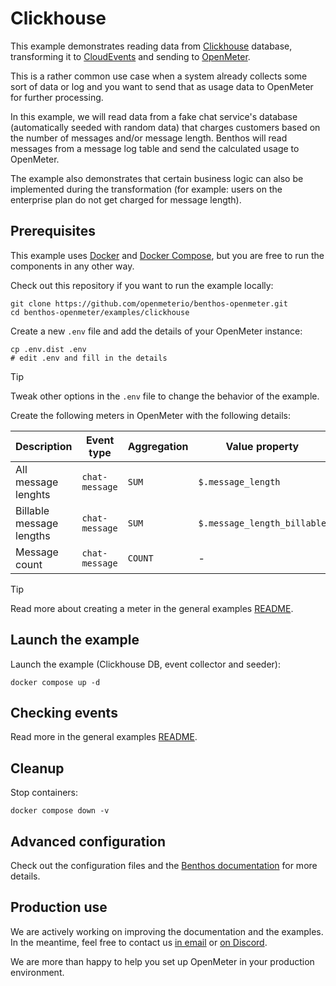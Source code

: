 # Clickhouse

This example demonstrates reading data from [Clickhouse](https://clickhouse.com/) database, transforming it to [CloudEvents](https://cloudevents.io/) and sending to [OpenMeter](https://openmeter.io/).

This is a rather common use case when a system already collects some sort of data or log and you want to send that as usage data to OpenMeter for further processing.

In this example, we will read data from a fake chat service's database (automatically seeded with random data) that charges customers based on the number of messages and/or message length.
Benthos will read messages from a message log table and send the calculated usage to OpenMeter.

The example also demonstrates that certain business logic can also be implemented during the transformation (for example: users on the enterprise plan do not get charged for message length).

## Prerequisites

This example uses [Docker](https://docker.com) and [Docker Compose](https://docs.docker.com/compose/), but you are free to run the components in any other way.

Check out this repository if you want to run the example locally:

```shell
git clone https://github.com/openmeterio/benthos-openmeter.git
cd benthos-openmeter/examples/clickhouse
```

Create a new `.env` file and add the details of your OpenMeter instance:

```shell
cp .env.dist .env
# edit .env and fill in the details
```

> [!TIP]
> Tweak other options in the `.env` file to change the behavior of the example.

Create the following meters in OpenMeter with the following details:

| Description              | Event type     | Aggregation | Value property              | Group by (optional) |
|--------------------------|----------------|-------------|-----------------------------|---------------------|
| All message lenghts      | `chat-message` | `SUM`       | `$.message_length`          | - `plan`: `$.plan`  |
| Billable message lengths | `chat-message` | `SUM`       | `$.message_length_billable` | - `plan`: `$.plan`  |
| Message count            | `chat-message` | `COUNT`     | -                           | - `plan`: `$.plan`  |

> [!TIP]
> Read more about creating a meter in the general examples [README](../README.md#Create-a-meter).

## Launch the example

Launch the example (Clickhouse DB, event collector and seeder):

```shell
docker compose up -d
```

## Checking events

Read more in the general examples [README](../README.md#Checking-events-in-OpenMeter).

## Cleanup

Stop containers:

```shell
docker compose down -v
```

## Advanced configuration

Check out the configuration files and the [Benthos documentation](https://www.benthos.dev/docs/about) for more details.

## Production use

We are actively working on improving the documentation and the examples.
In the meantime, feel free to contact us [in email](https://us10.list-manage.com/contact-form?u=c7d6a96403a0e5e19032ee885&form_id=fe04a7fc4851f8547cfee56763850e95) or [on Discord](https://discord.gg/nYH3ZQ3Xzq).

We are more than happy to help you set up OpenMeter in your production environment.
